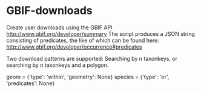 # GBIF-downloads
Create user downloads using the GBIF API http://www.gbif.org/developer/summary 
The script produces a JSON string consisting of predicates, the like of which can be found here:
http://www.gbif.org/developer/occurrence#predicates

Two download patterns are supported: Searching by n taxonkeys, or searching by n taxonkeys and a polygon.

geom = {'type': 'within', 'geometry': None}
species = {'type': 'or', 'predicates': None}
